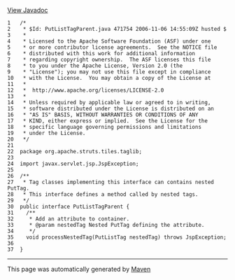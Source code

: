 [View Javadoc](../../../../../../apidocs/org/apache/struts/tiles/taglib/PutListTagParent.html.md)


    1   /*
    2    * $Id: PutListTagParent.java 471754 2006-11-06 14:55:09Z husted $
    3    *
    4    * Licensed to the Apache Software Foundation (ASF) under one
    5    * or more contributor license agreements.  See the NOTICE file
    6    * distributed with this work for additional information
    7    * regarding copyright ownership.  The ASF licenses this file
    8    * to you under the Apache License, Version 2.0 (the
    9    * "License"); you may not use this file except in compliance
    10   * with the License.  You may obtain a copy of the License at
    11   *
    12   *  http://www.apache.org/licenses/LICENSE-2.0
    13   *
    14   * Unless required by applicable law or agreed to in writing,
    15   * software distributed under the License is distributed on an
    16   * "AS IS" BASIS, WITHOUT WARRANTIES OR CONDITIONS OF ANY
    17   * KIND, either express or implied.  See the License for the
    18   * specific language governing permissions and limitations
    19   * under the License.
    20   */
    21  
    22  package org.apache.struts.tiles.taglib;
    23  
    24  import javax.servlet.jsp.JspException;
    25  
    26  /**
    27   * Tag classes implementing this interface can contains nested PutTag.
    28   * This interface defines a method called by nested tags.
    29   */
    30  public interface PutListTagParent {
    31    /**
    32     * Add an attribute to container.
    33     * @param nestedTag Nested PutTag defining the attribute.
    34     */
    35    void processNestedTag(PutListTag nestedTag) throws JspException;
    36  
    37  }

------------------------------------------------------------------------

This page was automatically generated by [Maven](http://maven.apache.org/)
